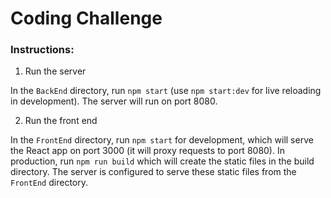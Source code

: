 
# Coding Challenge


### Instructions:

1) Run the server

In the `BackEnd` directory, run `npm start` (use `npm start:dev` for live reloading in development). The server will run on port 8080.

2) Run the front end

In the `FrontEnd` directory, run `npm start` for development, which will serve the React app on port 3000 (it will proxy requests to port 8080). In production, run `npm run build` which will create the static files in the build directory. The server is configured to serve these static files from the `FrontEnd` directory.